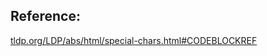 ## Reference: 

[tldp.org/LDP/abs/html/special-chars.html#CODEBLOCKREF](https://tldp.org/LDP/abs/html/special-chars.html#CODEBLOCKREF)